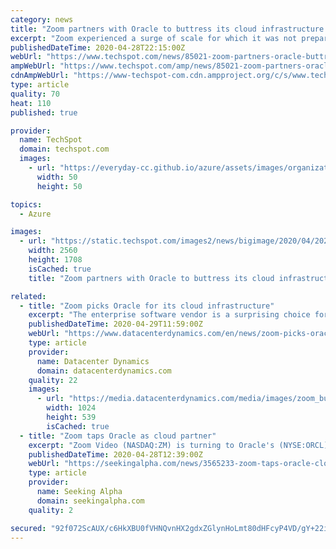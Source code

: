 ```yaml
---
category: news
title: "Zoom partners with Oracle to buttress its cloud infrastructure as user base exceeds 300 million"
excerpt: "Zoom experienced a surge of scale for which it was not prepared, as evidenced by security issues that came with the enormous customer base. This growth also put tremendous pressure on its cloud infrastructure."
publishedDateTime: 2020-04-28T22:15:00Z
webUrl: "https://www.techspot.com/news/85021-zoom-partners-oracle-buttress-cloud-infrastructure-user-base.html"
ampWebUrl: "https://www.techspot.com/amp/news/85021-zoom-partners-oracle-buttress-cloud-infrastructure-user-base.html"
cdnAmpWebUrl: "https://www-techspot-com.cdn.ampproject.org/c/s/www.techspot.com/amp/news/85021-zoom-partners-oracle-buttress-cloud-infrastructure-user-base.html"
type: article
quality: 70
heat: 110
published: true

provider:
  name: TechSpot
  domain: techspot.com
  images:
    - url: "https://everyday-cc.github.io/azure/assets/images/organizations/techspot.com-50x50.jpg"
      width: 50
      height: 50

topics:
  - Azure

images:
  - url: "https://static.techspot.com/images2/news/bigimage/2020/04/2020-04-28-image-32.jpg"
    width: 2560
    height: 1708
    isCached: true
    title: "Zoom partners with Oracle to buttress its cloud infrastructure as user base exceeds 300 million"

related:
  - title: "Zoom picks Oracle for its cloud infrastructure"
    excerpt: "The enterprise software vendor is a surprising choice for Zoom, with Oracle cloud having a much smaller presence than Amazon, Microsoft and Google, but two weeks ago Oracle founder and CTO Larry Ellison heaped praise on the conferencing service,"
    publishedDateTime: 2020-04-29T11:59:00Z
    webUrl: "https://www.datacenterdynamics.com/en/news/zoom-picks-oracle-its-cloud-infrastructure/"
    type: article
    provider:
      name: Datacenter Dynamics
      domain: datacenterdynamics.com
    quality: 22
    images:
      - url: "https://media.datacenterdynamics.com/media/images/zoom_business_meeting.2e16d0ba.fill-1200x630.jpg"
        width: 1024
        height: 539
        isCached: true
  - title: "Zoom taps Oracle as cloud partner"
    excerpt: "Zoom Video (NASDAQ:ZM) is turning to Oracle's (NYSE:ORCL) cloud to help manage its coronavirus-related demand surge.The videoconferencing company says that \"millions\" of meeting participants a"
    publishedDateTime: 2020-04-28T12:39:00Z
    webUrl: "https://seekingalpha.com/news/3565233-zoom-taps-oracle-cloud-partner"
    type: article
    provider:
      name: Seeking Alpha
      domain: seekingalpha.com
    quality: 2

secured: "92f072ScAUX/c6HkXBU0fVHNQvnHX2gdxZGlynHoLmt80dHFcyP4VD/gY+22i9fZZU/futyp8AZGgodSBCThwfmEwaQuZ+B53pHaqsjtu4Hw+1uHVogbndF2ftEpYnYiUOx7dng8GAjUAiizfTyOqwnXqFI6GEMhe0kchCpWi6j3fd1f9e7/icisHfA9swXvS+fCQbBN+nufj493Ta79KAoFRLh1uo8p505W0QL+JRnqUaRBjoP12S6i2Fo3wMLZF7xme23dsB6a1uRCTGNKiHxS0sDXevAo4QvHEqrj6QHR1RKrOdeFBJyCEc+vRXBN;wcKqYLcxA4tR1I7J9dhz0g=="
---
```


